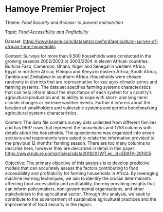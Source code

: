 # Hamoye Premier Project
 
Theme: *Food Security and Access- to prevent malnutrition*

Topic: *Food Accessibility and Profitability*

Dataset: https://www.kaggle.com/datasets/crawford/agricultural-survey-of-african-farm-households

Context: Surveys for more than 9,500 households were conducted in the growing seasons 2002/2003 or 2003/2004 in eleven African countries: Burkina Faso, Cameroon, Ghana, Niger and Senegal in western Africa; Egypt in northern Africa; Ethiopia and Kenya in eastern Africa; South Africa, Zambia and Zimbabwe in southern Africa. Households were chosen randomly in districts that are representative for key agro-climatic zones and farming systems. The data set specifies farming systems characteristics that can help inform about the importance of each system for a country’s agricultural production and its ability to cope with short- and long-term climate changes or extreme weather events. Further it informs about the location of smallholders and vulnerable systems and permits benchmarking agricultural systems characteristics.

Content: The data file contains survey data collected from different families and has 9597 rows that represent the households and 1753 columns with details about the households. The questionnaire was organized into seven sections and respondents were asked to relate the information provided to the previous 12 months’ farming season. There are too many columns to describe here, however they are described in detail in this paper: https://www.nature.com/articles/sdata201620?WT.ec_id=SDATA-201605

Objective: The primary objective of this analysis is to develop predictive models that can accurately assess the factors contributing to food accessibility and profitability for farming households in Africa. By leveraging machine learning techniques, we aim to identify the crucial determinants affecting food accessibility and profitability, thereby providing insights that can inform policymakers, non-governmental organisations, and other stakeholders in the agricultural sector. Through this analysis, we seek to contribute to the advancement of sustainable agricultural practices and the improvement of food security in the region.
